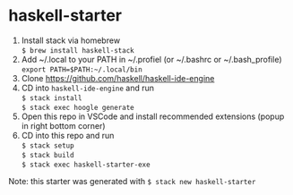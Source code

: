 # haskell-starter

1.  Install stack via homebrew  
    `$ brew install haskell-stack`
2.  Add ~/.local to your PATH in ~/.profiel (or ~/.bashrc or ~/.bash_profile)  
    `export PATH=$PATH:~/.local/bin`
3.  Clone https://github.com/haskell/haskell-ide-engine
4.  CD into `haskell-ide-engine` and run  
    `$ stack install`  
    `$ stack exec hoogle generate`
5.  Open this repo in VSCode and install recommended extensions (popup in right bottom corner)
6.  CD into this repo and run  
    `$ stack setup`  
    `$ stack build`  
    `$ stack exec haskell-starter-exe`

Note: this starter was generated with `$ stack new haskell-starter`
